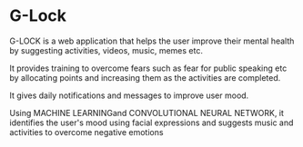 # G-Lock

G-LOCK is a web application that helps the user improve their mental health by suggesting activities, videos, music, memes etc.

It provides training to overcome fears such as fear for public speaking etc by allocating points and increasing them as the activities are completed.

It gives daily notifications and messages to improve user mood.

Using MACHINE LEARNINGand CONVOLUTIONAL NEURAL NETWORK, it identifies the user's mood using facial expressions and suggests music and activities to overcome negative emotions
